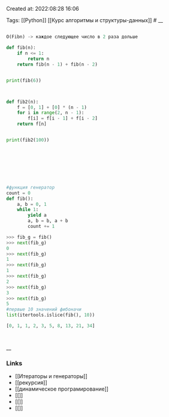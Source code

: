 

Created at: 2022:08:28 16:06

Tags: [[Python]] [[Курс алгоритмы и структуры-данных]]    #
__ 

##
``` python 
O(Fibn) -> каждое следующее число в 2 раза дольше

def fib(n):
    if n <= 1:
        return n
    return fib(n - 1) + fib(n - 2)


print(fib(6))



def fib2(n):
    f = [0, 1] + [0] * (n - 1)
    for i in range(2, n - 1):
        f[i] = f[i - 1] + f[i - 2]
    return f[n]


print(fib2(100))








#функция генератор
count = 0
def fib():
    a, b = 0, 1
    while 1:
        yield a
        a, b = b, a + b
		count += 1

>>> fib_g = fib()
>>> next(fib_g)
0
>>> next(fib_g)
1
>>> next(fib_g)
1
>>> next(fib_g)
2
>>> next(fib_g)
3
>>> next(fib_g)
5
#первые 10 значений фибоначи 
list(itertools.islice(fib(), 10))

[0, 1, 1, 2, 3, 5, 8, 13, 21, 34]




```

__

### Links

- [[Итераторы и генераторы]]
- [[рекурсия]]
- [[динамическое програмирование]]
- [[]]
- [[]]
- [[]]